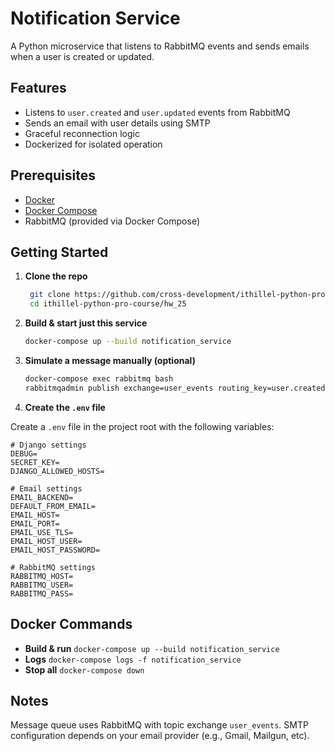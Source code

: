 # Notification Service

A Python microservice that listens to RabbitMQ events and sends emails when a user is created or updated.

## Features

* Listens to `user.created` and `user.updated` events from RabbitMQ
* Sends an email with user details using SMTP
* Graceful reconnection logic
* Dockerized for isolated operation

## Prerequisites

* [Docker](https://www.docker.com/get-started)
* [Docker Compose](https://docs.docker.com/compose/install/)
* RabbitMQ (provided via Docker Compose)

## Getting Started

1. **Clone the repo**

   ```bash
    git clone https://github.com/cross-development/ithillel-python-pro-course.git
    cd ithillel-python-pro-course/hw_25
   ```

2. **Build & start just this service**

   ```bash
   docker-compose up --build notification_service
   ```

3. **Simulate a message manually (optional)**

   ```bash
   docker-compose exec rabbitmq bash
   rabbitmqadmin publish exchange=user_events routing_key=user.created payload='{"email": "test@example.com", "first_name": "Test", "last_name": "User"}'
   ```

4. **Create the `.env` file**

Create a `.env` file in the project root with the following variables:

```
# Django settings
DEBUG=
SECRET_KEY=
DJANGO_ALLOWED_HOSTS=

# Email settings
EMAIL_BACKEND=
DEFAULT_FROM_EMAIL=
EMAIL_HOST=
EMAIL_PORT=
EMAIL_USE_TLS=
EMAIL_HOST_USER=
EMAIL_HOST_PASSWORD=

# RabbitMQ settings
RABBITMQ_HOST=
RABBITMQ_USER=
RABBITMQ_PASS=
```

## Docker Commands

* **Build & run**
  `docker-compose up --build notification_service`
* **Logs**
  `docker-compose logs -f notification_service`
* **Stop all**
  `docker-compose down`

## Notes

Message queue uses RabbitMQ with topic exchange `user_events`.
SMTP configuration depends on your email provider (e.g., Gmail, Mailgun, etc).
